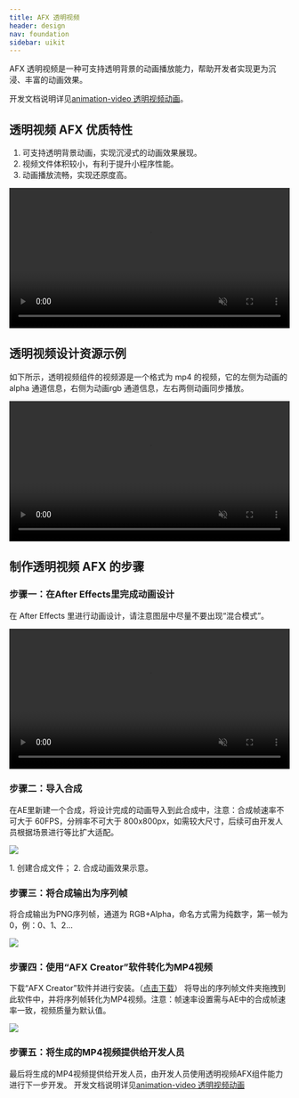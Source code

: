 ```yaml
---
title: AFX 透明视频
header: design
nav: foundation
sidebar: uikit
---
```


AFX 透明视频是一种可支持透明背景的动画播放能力，帮助开发者实现更为沉浸、丰富的动画效果。

开发文档说明详见[animation-video 透明视频动画](https://smartprogram.baidu.com/docs/develop/component/animation-video/)。

## 透明视频 AFX 优质特性
 1.	可支持透明背景动画，实现沉浸式的动画效果展现。
 2.	视频文件体积较小，有利于提升小程序性能。
 3.	动画播放流畅，实现还原度高。

<video width="100%" muted autoplay="autoplay" loop="loop"  src="https://b.bdstatic.com/miniapp/animation-video-demo.m4v">
你的浏览器不支持该视频播放
</video>

## 透明视频设计资源示例

如下所示，透明视频组件的视频源是一个格式为 mp4 的视频，它的左侧为动画的 alpha 通道信息，右侧为动画rgb 通道信息，左右两侧动画同步播放。

<video width="100%" muted autoplay="autoplay" loop="loop"  src="https://b.bdstatic.com/miniapp/animation-video-source.m4v">
你的浏览器不支持该视频播放
</video>


## 制作透明视频 AFX 的步骤
### 步骤一：在After Effects里完成动画设计
在 After Effects 里进行动画设计，请注意图层中尽量不要出现“混合模式”。

<video width="100%" muted autoplay="autoplay" loop="loop"  src="https://b.bdstatic.com/miniapp/animation-video-demo.m4v">
你的浏览器不支持该视频播放
</video>


### 步骤二：导入合成
在AE里新建一个合成，将设计完成的动画导入到此合成中，注意：合成帧速率不可大于 60FPS，分辨率不可大于 800x800px，如需较大尺寸，后续可由开发人员根据场景进行等比扩大适配。

<div class="m-doc-custom-examples">
	<div class="m-doc-custom-examples-correct"><img src="https://b.bdstatic.com/miniapp/animation-video-step2.png"><p class="m-doc-custom-examples-text">1. 创建合成文件；
		2. 合成动画效果示意。</p>
	</div>
</div>


### 步骤三：将合成输出为序列帧
将合成输出为PNG序列帧，通道为 RGB+Alpha，命名方式需为纯数字，第一帧为0，例：0、1、2…

<div class="m-doc-custom-img">
	<div ><img src="https://b.bdstatic.com/miniapp/animation-video-step3.png">
	</div>
</div>



### 步骤四：使用“AFX Creator”软件转化为MP4视频
下载“AFX Creator”软件并进行安装。（[点击下载](https://b.bdstatic.com/searchbox/icms/searchbox/zip/AFXCreator.zip)）
将导出的序列帧文件夹拖拽到此软件中，并将序列帧转化为MP4视频。注意：帧速率设置需与AE中的合成帧速率一致，视频质量为默认值。

<div class="m-doc-custom-img">
	<div >
		<img src="https://b.bdstatic.com/miniapp/animation-video-step4.png">
	</div>
</div>


### 步骤五：将生成的MP4视频提供给开发人员
最后将生成的MP4视频提供给开发人员，由开发人员使用透明视频AFX组件能力进行下一步开发。
开发文档说明详见[animation-video 透明视频动画](https://smartprogram.baidu.com/docs/develop/component/animation-video/)

